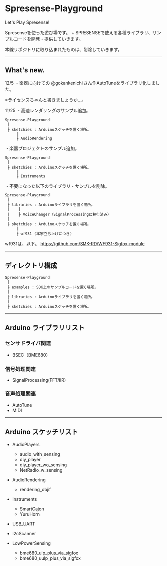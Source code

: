 # Spresense-Playground
Let's Play Spresense!

Spresenseを使った遊び場です。 + 
SPRESENSEで使える各種ライブラリ、サンプルコードを開発・提供していきます。

本線リポジトリに取り込まれたものは、削除していきます。

--------------------
## What's new.

12/5 
・楽器に向けての @gokankenichi さん作AutoTuneをライブラリ化しました。

※ライセンスちゃんと書きましょうか…。


11/25 
・高速レンダリングのサンプル追加。

```
Spresense-Playground
 |
 ├ sketchies : Arduinoスケッチを置く場所。
     |
     ├ AudioRendering
```

・楽器プロジェクトのサンプル追加。

```
Spresense-Playground
 |
 ├ sketchies : Arduinoスケッチを置く場所。
     |
     ├ Instruments
```


・不要になった以下のライブラリ・サンプルを削除。

```
Spresense-Playground
 |
 ├ libraries : Arduinoライブラリを置く場所。
 |    |
 |    ├ VoiceChanger（SignalProcessingに移行済み）
 | 
 ├ sketchies : Arduinoスケッチを置く場所。
     |
     ├ wf931 (本家立ち上げにつき)
```


wf931は、以下。
https://github.com/SMK-RD/WF931-Sigfox-module


--------------------
## ディレクトリ構成

```
Spresense-Playground
 |
 ├ examples : SDK上のサンプルコードを置く場所。
 |
 ├ libraries : Arduinoライブラリを置く場所。
 |
 ├ sketchies : Arduinoスケッチを置く場所。
```

---
## Arduino ライブラリリスト

### センサドライバ関連
* BSEC（BME680）

### 信号処理関連
* SignalProcessing(FFT/IIR)

### 音声処理関連
* AutoTune
* MIDI

---
## Arduino スケッチリスト
- AudioPlayers
    - audio_with_sensing
    - diy_player
    - diy_player_wo_sensing
    - NetRadio_w_sensing

- AudioRendering
    - rendering_objif

- Instruments
    - SmartCajon
    - YuruHorn

- USB_UART
- I2cScanner
- LowPowerSensing
    - bme680_ulp_plus_via_sigfox
    - bme680_uulp_plus_via_sigfox


